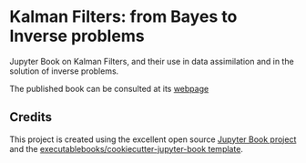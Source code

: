 # Kalman Filters: from Bayes to Inverse problems

Jupyter Book on Kalman Filters, and their use in data assimilation and in the solution of inverse problems.

The published book can be consulted at its [webpage](https://markasch.github.io/kfBIP/)

## Credits

This project is created using the excellent open source [Jupyter Book project](https://jupyterbook.org/) and the [executablebooks/cookiecutter-jupyter-book template](https://github.com/executablebooks/cookiecutter-jupyter-book).
